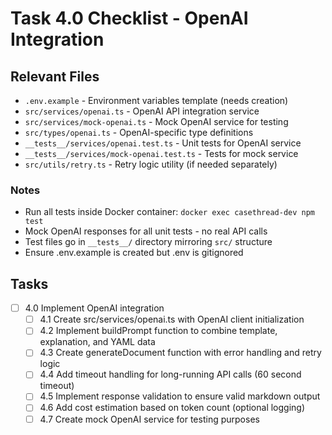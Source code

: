 # Task 4.0 Checklist - OpenAI Integration

## Relevant Files

- `.env.example` - Environment variables template (needs creation)
- `src/services/openai.ts` - OpenAI API integration service
- `src/services/mock-openai.ts` - Mock OpenAI service for testing
- `src/types/openai.ts` - OpenAI-specific type definitions
- `__tests__/services/openai.test.ts` - Unit tests for OpenAI service
- `__tests__/services/mock-openai.test.ts` - Tests for mock service
- `src/utils/retry.ts` - Retry logic utility (if needed separately)

### Notes

- Run all tests inside Docker container: `docker exec casethread-dev npm test`
- Mock OpenAI responses for all unit tests - no real API calls
- Test files go in `__tests__/` directory mirroring `src/` structure
- Ensure .env.example is created but .env is gitignored

## Tasks

- [ ] 4.0 Implement OpenAI integration
  - [ ] 4.1 Create src/services/openai.ts with OpenAI client initialization
  - [ ] 4.2 Implement buildPrompt function to combine template, explanation, and YAML data
  - [ ] 4.3 Create generateDocument function with error handling and retry logic
  - [ ] 4.4 Add timeout handling for long-running API calls (60 second timeout)
  - [ ] 4.5 Implement response validation to ensure valid markdown output
  - [ ] 4.6 Add cost estimation based on token count (optional logging)
  - [ ] 4.7 Create mock OpenAI service for testing purposes 